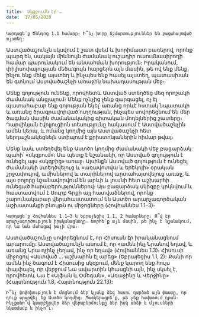 ```yaml
---
title:  Սկզբումն էր …
date:  17/05/2020
---
```


`Կարդացե՛ք Ծննդոց 1.1 համարը։ Ի՞նչ խորը ճշմարտություններ են բացահայտված այստեղ։`

Աստվածաշունչն սկսվում է շատ վսեմ և խորիմաստ բառերով, որոնք պարզ են, սակայն միևնույն ժամանակ ուշադիր ուսումնասիրողի համար պարունակում են անսահման խորություն։ Իրականում, փիլիսոփայության մեծագույն հարցերն այն մասին, թե ով ենք մենք, ինչու ենք մենք այստեղ և ինչպես ենք հասել այստեղ, պատասխան են գտնում Աստվածաշնչի առաջին նախադասության մեջ։

Մենք գոյություն ունենք, որովհետև Աստված ստեղծեց մեզ որոշակի ժամանակ անցյալում։ Մենք ոչնչից չենք զարգացել, ոչ էլ պատահաբար ենք գոյության եկել՝ առանց որևէ հստակ նպատակի և առանց ծրագրավորված ուղղության, ինչպես սովորեցնում են մեր ծագման մասին ժամանակակից գիտական մոդելներից շատերը։ Դարվինյան էվոլյուցիոն տեսությունը հակասում է Աստվածաշնչին ամեն կերպ, և ոմանց կողմից այն Աստվածաշնչի հետ ներդաշնակեցնելն ստիպում է քրիստոնյաներին հիմար թվալ։

Մենք նաև ստեղծվել ենք Աստծո կողմից ժամանակի մեջ բացարձակ պահի՝ «սկզբում»։ Սա պետք է նշանակի, որ Աստված գոյություն է ունեցել այս «սկզբից» առաջ։ Այսինքն Աստված գոյություն է ունեցել ժամանակի ստեղծվելուց և «առավոտվա և երեկոյի» օրական շրջափուլով, ամիսներով և տարիներով արտահայտվելուց առաջ, և այս բոլորը նշանավորվում են արևի և լուսնի հետ աշխարհի ունեցած հարաբերություններով։ Այս բացարձակ սկիզբը կրկնվում և հաստատվում է Սուրբ Գրքի այլ հատվածներով, որոնք շարունակաբար վերահաստատում են Աստծո արարչագործական աշխատանքի բնույթն ու միջոցները (Հովհաննես 1.1–3)։

`Կարդացե՛ք Հովհաննես 1.1–3 և Եբրայեցիս 1.1, 2 համարները։ Ո՞վ էր արարչագործություն իրականացնողը։ Խորհե՛ք այն մասին, թե ինչ է նշանակում, որ Նա նաև մահացավ խաչի վրա։`

Աստվածաշունչը սովորեցնում է, որ Հիսուսն էր իրականացնում արարումը։ Աստվածաշունչն ասում է, որ «ամեն ինչ Նրանով եղավ, և առանց Նրա ոչինչ չեղավ, ինչ որ եղավ» (Հովհաննես 1.3)։ Հիսուսի միջոցով «Աստված … աշխարհն էլ արեց» (Եբրայեցիս 1.1, 2)։ Քանի որ ամեն ինչ ծագում է Հիսուսից սկզբում, մենք կարող ենք հույս փայփայել, որ վերջում Նա ավարտին կհասցնի այն, ինչ սկսել է, որովհետև Նա է «Ալֆան և Օմեգան», «Առաջինը և Վերջինը» (Հայտնություն 1.8, Հայտնություն 22.13)։

`Ի՞նչ փոփոխություն է մտցնում ձեր կյանք ձեզ հասու դարձած այն փաստը, որ դուք արարվել եք Աստծո կողմից։ Պատկերացրե՛ք, թե չեք հավատում դրան։ Ինչքանո՞վ կտարբերվեր ձեր վերաբերմունքը ձեր իսկ անձի և մյուսների նկատմամբ և ինչո՞ւ։`